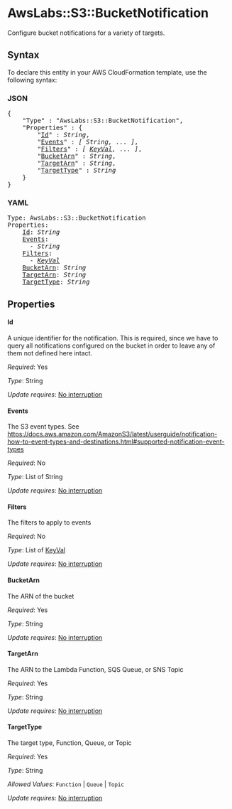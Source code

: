 # AwsLabs::S3::BucketNotification

Configure bucket notifications for a variety of targets.

## Syntax

To declare this entity in your AWS CloudFormation template, use the following syntax:

### JSON

<pre>
{
    "Type" : "AwsLabs::S3::BucketNotification",
    "Properties" : {
        "<a href="#id" title="Id">Id</a>" : <i>String</i>,
        "<a href="#events" title="Events">Events</a>" : <i>[ String, ... ]</i>,
        "<a href="#filters" title="Filters">Filters</a>" : <i>[ <a href="keyval.md">KeyVal</a>, ... ]</i>,
        "<a href="#bucketarn" title="BucketArn">BucketArn</a>" : <i>String</i>,
        "<a href="#targetarn" title="TargetArn">TargetArn</a>" : <i>String</i>,
        "<a href="#targettype" title="TargetType">TargetType</a>" : <i>String</i>
    }
}
</pre>

### YAML

<pre>
Type: AwsLabs::S3::BucketNotification
Properties:
    <a href="#id" title="Id">Id</a>: <i>String</i>
    <a href="#events" title="Events">Events</a>: <i>
      - String</i>
    <a href="#filters" title="Filters">Filters</a>: <i>
      - <a href="keyval.md">KeyVal</a></i>
    <a href="#bucketarn" title="BucketArn">BucketArn</a>: <i>String</i>
    <a href="#targetarn" title="TargetArn">TargetArn</a>: <i>String</i>
    <a href="#targettype" title="TargetType">TargetType</a>: <i>String</i>
</pre>

## Properties

#### Id

A unique identifier for the notification. This is required, since we have to query all notifications configured on the bucket in order to leave any of them not defined here intact.

_Required_: Yes

_Type_: String

_Update requires_: [No interruption](https://docs.aws.amazon.com/AWSCloudFormation/latest/UserGuide/using-cfn-updating-stacks-update-behaviors.html#update-no-interrupt)

#### Events

The S3 event types. See https://docs.aws.amazon.com/AmazonS3/latest/userguide/notification-how-to-event-types-and-destinations.html#supported-notification-event-types

_Required_: No

_Type_: List of String

_Update requires_: [No interruption](https://docs.aws.amazon.com/AWSCloudFormation/latest/UserGuide/using-cfn-updating-stacks-update-behaviors.html#update-no-interrupt)

#### Filters

The filters to apply to events

_Required_: No

_Type_: List of <a href="keyval.md">KeyVal</a>

_Update requires_: [No interruption](https://docs.aws.amazon.com/AWSCloudFormation/latest/UserGuide/using-cfn-updating-stacks-update-behaviors.html#update-no-interrupt)

#### BucketArn

The ARN of the bucket

_Required_: Yes

_Type_: String

_Update requires_: [No interruption](https://docs.aws.amazon.com/AWSCloudFormation/latest/UserGuide/using-cfn-updating-stacks-update-behaviors.html#update-no-interrupt)

#### TargetArn

The ARN to the Lambda Function, SQS Queue, or SNS Topic

_Required_: Yes

_Type_: String

_Update requires_: [No interruption](https://docs.aws.amazon.com/AWSCloudFormation/latest/UserGuide/using-cfn-updating-stacks-update-behaviors.html#update-no-interrupt)

#### TargetType

The target type, Function, Queue, or Topic

_Required_: Yes

_Type_: String

_Allowed Values_: <code>Function</code> | <code>Queue</code> | <code>Topic</code>

_Update requires_: [No interruption](https://docs.aws.amazon.com/AWSCloudFormation/latest/UserGuide/using-cfn-updating-stacks-update-behaviors.html#update-no-interrupt)

